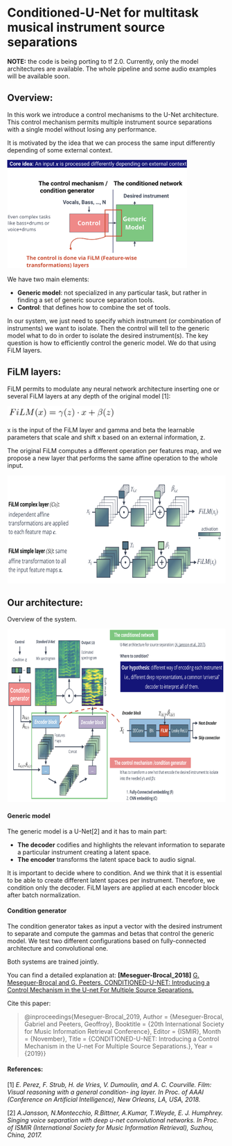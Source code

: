 # Conditioned-U-Net for multitask musical instrument source separations


**NOTE:** the code is being porting to tf 2.0. Currently, only the model architectures are available. The whole pipeline and some audio examples will be available soon.


## Overview:

In this work we introduce a control mechanisms to the U-Net architecture.
This control mechanism permits multiple instrument source separations with a single model without losing any performance.

It is motivated by the idea that we can process the same input differently depending of some external context.

<img src=".markdown_images/overview.png" height="250">

We have two main elements:

- **Generic model**: not specialized in any particular task, but rather in finding a set of generic source separation tools.
- **Control**: that defines how to combine the set of tools.

In our system, we just need to specify which instrument (or combination of instruments) we want to isolate.
Then the control will tell to the generic model what to do in order to isolate the desired instrument(s).
The key question is how to efficiently control the generic model.
We do that using FiLM layers.

## FiLM layers:

FiLM permits to modulate any neural network architecture inserting one or several FiLM layers at any depth of the original model [1]:

<img src=".markdown_images/FiLM.png" height="30">

x is the input of the FiLM layer and gamma and beta the learnable parameters that scale and shift x based on an external information, z.

The original FiLM computes a different operation per features map, and we propose a new layer that performs the same affine operation to the whole input.

<img src=".markdown_images/FiLM_layers.png" height="250">


## Our architecture:

Overview of the system.

<img src=".markdown_images/c-u-net.png" height="400">

#### Generic model
The generic model is a U-Net[2] and it has to main part:
- **The decoder** codifies and highlights the relevant information to separate a particular instrument creating a latent space.
- **The encoder** transforms the latent space back to audio signal.

It is important to decide where to condition. And we think that it is essential to be able to create different latent spaces per instrument. Therefore, we condition only the decoder. FiLM layers are applied at each encoder block after batch normalization.

#### Condition generator
The condition generator takes as input a vector with the desired instrument to separate and compute the gammas and betas that control the generic model. We test two different configurations based on fully-connected architecture and convolutional one.  

Both systems are trained jointly.

You can find a detailed explanation at:
**[Meseguer-Brocal_2018]** [G. Meseguer-Brocal and G. Peeters. CONDITIONED-U-NET: Introducing a Control Mechanism in the U-net For Multiple Source Separations.](http://archives.ismir.net/ismir2019/paper/000017.pdf)

Cite this paper:

>@inproceedings{Meseguer-Brocal_2019,
	Author = {Meseguer-Brocal, Gabriel and Peeters, Geoffroy},
	Booktitle = {20th International Society for Music Information Retrieval Conference},
	Editor = {ISMIR},
	Month = {November},
	Title = {CONDITIONED-U-NET: Introducing a Control Mechanism in the U-net For Multiple Source Separations.},
	Year = {2019}}


#### References:

[1] *E. Perez, F. Strub, H. de Vries, V. Dumoulin, and A. C. Courville. Film: Visual reasoning with a general condition- ing layer. In Proc. of AAAI (Conference on Artificial Intelligence), New Orleans, LA, USA, 2018.*

[2] *A.Jansson, N.Montecchio, R.Bittner, A.Kumar, T.Weyde, E. J. Humphrey. Singing voice separation with deep u-net convolutional networks. In Proc. of ISMIR (International Society for Music Information Retrieval), Suzhou, China, 2017.*
